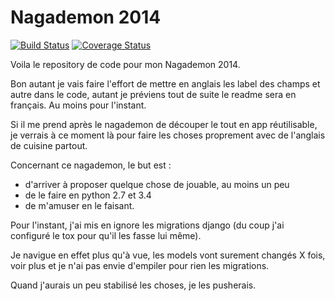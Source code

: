 Nagademon 2014
================

[![Build Status](https://travis-ci.org/mrjmad/nagademon_2014.svg)](https://travis-ci.org/mrjmad/nagademon_2014) [![Coverage Status](https://coveralls.io/repos/mrjmad/nagademon_2014/badge.png)](https://coveralls.io/r/mrjmad/nagademon_2014)

Voila le repository de code pour mon Nagademon 2014.

Bon autant je vais faire l'effort de mettre en anglais les label des champs et autre dans le
code, autant je préviens tout de suite le readme sera en français. Au moins pour l'instant.

Si il me prend après le nagademon de découper le tout en app réutilisable, je verrais à 
ce moment là pour faire les choses proprement avec de l'anglais de cuisine partout. 

Concernant ce nagademon, le but est : 

* d'arriver à proposer quelque chose de jouable, au moins un peu
* de le faire en python 2.7 et 3.4
* de m'amuser en le faisant. 

Pour l'instant, j'ai mis en ignore les migrations django (du coup j'ai configuré le tox pour 
qu'il les fasse lui même).

Je navigue en effet plus qu'à vue, les models vont surement changés X fois, voir plus et 
je n'ai pas envie d'empiler pour rien les migrations. 

Quand j'aurais un peu stabilisé les choses, je les pusherais.
